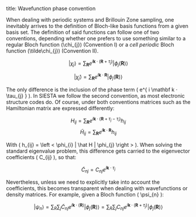 title: Wavefunction phase convention

When dealing with periodic systems and Brillouin Zone sampling, one inevitably
arrives to the definition of Bloch-like basis functions from a given basis set.
The definition of said functions can follow one of two conventions, depending
whether one prefers to use something similar to a regular Bloch function
\(\chi_{j}\) (Convention I) or a *cell periodic* Bloch function
\(\tilde\chi_{j}\) (Convention II).

$$ \left |       \chi_{j} \right > = \sum_{ \mathbf R}
   e^{i \mathbf k·(\mathbf R + \tau_{j})}
   \left | \phi_{j}(\mathbf R) \right >  $$

$$ \left | \tilde\chi_{j} \right > = \sum_{ \mathbf R}
   e^{i \mathbf k· \mathbf R}
   \left | \phi_{j}(\mathbf R) \right >  $$

The only difference is the inclusion of the phase term \( e^{ i \mathbf k
· \tau_{j} } \). In SIESTA we follow the second convention, as most electronic
structure codes do. Of course, under both conventions matrices such as the
Hamiltonian matrix are expressed differently:

$$        H_{ij} = \sum_{ \mathbf R} e^{i \mathbf k·(\mathbf R
                                         + \tau_{j} - \tau_{i})} h_{ij}$$
$$ \tilde H_{ij} = \sum_{ \mathbf R} e^{i \mathbf k· \mathbf R } h_{ij} $$

With \( h_{ij} = \left < \phi_{i}  | \hat H | \phi_{j} \right > \). When solving
the standard eigenvalue problem, this difference gets carried to the eigenvector
coefficients \( C_{ij} \), so that:

$$ \tilde C_{nj} = C_{nj} e^{i \mathbf k · \tau_{j} } $$

Nevertheless, unless we need to explicitly take into account the coefficients,
this becomes transparent when dealing with wavefunctions or density matrices.
For example, given a Bloch function \( \psi_{n} \):

$$ \left | \psi_{n} \right > =
   \sum_{R}\sum_{j} \tilde C_{nj} e^{i \mathbf k·(\mathbf R)}
   \left | \phi_{j}(\mathbf R) \right >  =
   \sum_{R}\sum_{j} C_{nj} e^{i \mathbf k·(\mathbf R + \tau_{j})}
   \left | \phi_{j}(\mathbf R) \right > $$